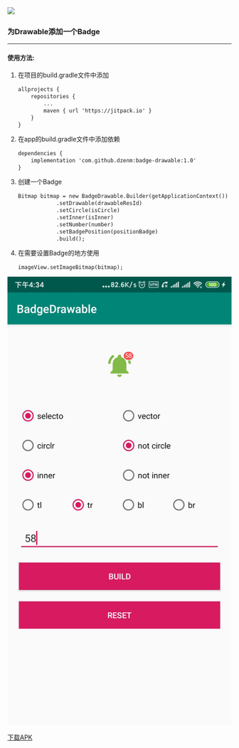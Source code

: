 [![](https://jitpack.io/v/dzenm/badge-drawable.svg)](https://jitpack.io/#dzenm/badge-drawable)
### 为Drawable添加一个Badge
---
#### 使用方法: 
1. 在项目的build.gradle文件中添加
    ```
    allprojects {
        repositories {
            ...
            maven { url 'https://jitpack.io' }
        }
    }
	```
2. 在app的build.gradle文件中添加依赖
    ```
    dependencies {
        implementation 'com.github.dzenm:badge-drawable:1.0'
    }
    ```
3. 创建一个Badge
    ```
    Bitmap bitmap = new BadgeDrawable.Builder(getApplicationContext())
                .setDrawable(drawableResId)
                .setCircle(isCircle)
                .setInner(isInner)
                .setNumber(number)
                .setBadgePosition(positionBadge)
                .build();
    ```
4. 在需要设置Badge的地方使用
    ```
    imageView.setImageBitmap(bitmap);
    ```


![avatar](https://github.com/dzenm/badge-drawable/blob/master/screenshot/badgedrawable.jpg?raw=true)

[下载APK](https://raw.githubusercontent.com/dzenm/badge-drawable/master/apk/app-debug.apk)

